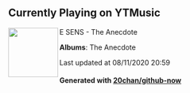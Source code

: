## Currently Playing on YTMusic

[<img align="left" width="100" src="https://lh3.googleusercontent.com/pg4XMQDQmIFgjHtM-pADE5URrjIoTsjEZbtnt1rVeVe0beRBZD4cCKUQkVCNI6RaOFd1dmNesIW6R9g">](https://music.youtube.com/channel/UCbP8UpoUxoYPpk1E0MNFYPw)

E SENS - The Anecdote

**Albums**: The Anecdote

Last updated at 08/11/2020 20:59

#### Generated with [20chan/github-now](https://github.com/20chan/github-now)


<!--
**20chan/20chan** is a ✨ _special_ ✨ repository because its `README.md` (this file) appears on your GitHub profile.

Here are some ideas to get you started:

- 🔭 I’m currently working on ...
- 🌱 I’m currently learning ...
- 👯 I’m looking to collaborate on ...
- 🤔 I’m looking for help with ...
- 💬 Ask me about ...
- 📫 How to reach me: ...
- 😄 Pronouns: ...
- ⚡ Fun fact: ...
-->
